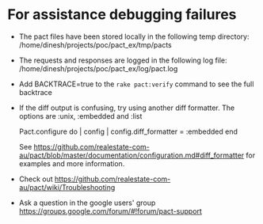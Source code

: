 # For assistance debugging failures

* The pact files have been stored locally in the following temp directory:
    /home/dinesh/projects/poc/pact_ex/tmp/pacts

* The requests and responses are logged in the following log file:
    /home/dinesh/projects/poc/pact_ex/log/pact.log

* Add BACKTRACE=true to the `rake pact:verify` command to see the full backtrace

* If the diff output is confusing, try using another diff formatter.
  The options are :unix, :embedded and :list

    Pact.configure do | config |
      config.diff_formatter = :embedded
    end

  See https://github.com/realestate-com-au/pact/blob/master/documentation/configuration.md#diff_formatter for examples and more information.

* Check out https://github.com/realestate-com-au/pact/wiki/Troubleshooting

* Ask a question in the google users' group https://groups.google.com/forum/#!forum/pact-support


